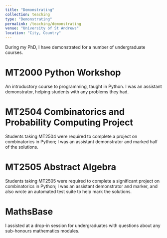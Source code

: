 ```yaml
---
title: "Demonstrating"
collection: teaching
type: "Demonstrating"
permalink: /teaching/demonstrating
venue: "University of St Andrews"
location: "City, Country"
---
```


During my PhD, I have demonstrated for a number of undergraduate courses.

MT2000 Python Workshop
======
An introductory course to programming, taught in Python. I was an assistant
demonstrator, helping students with any problems they had.

MT2504 Combinatorics and Probability Computing Project
======
Students taking MT2504 were required to complete a project on combinatorics in
Python; I was an assistant demonstrator and marked half of the solutions. 

MT2505 Abstract Algebra
======
Students taking MT2505 were required to complete a significant project on
combinatorics in Python; I was an assistant demonstrator and marker, and also
wrote an automated test suite to help mark the solutions.

MathsBase
======
I assisted at a drop-in session for undergraduates with questions about any
sub-honours mathematics modules.
